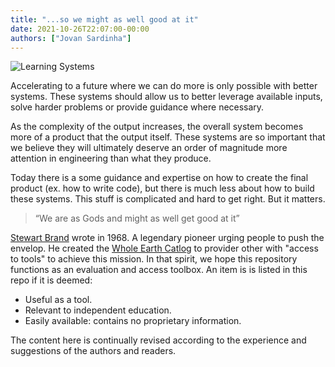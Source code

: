 ```yaml
---
title: "...so we might as well good at it"
date: 2021-10-26T22:07:00-00:00
authors: ["Jovan Sardinha"]
---
```


![Learning Systems](/learning-systems/static/img/posts/the-why/toolbox.png)

Accelerating to a future where we can do more is only possible with better systems. These systems should allow us to better leverage available inputs, solve harder problems or provide guidance where necessary.

As the complexity of the output increases, the overall system becomes more of a product that the output itself. These systems are so important that we believe they will ultimately deserve an order of magnitude more attention in engineering than what they produce.

Today there is a some guidance and expertise on how to create the final product (ex. how to write code), but there is much less about how to build these systems. This stuff is complicated and hard to get right. But it matters.

> “We are as Gods and might as well get good at it”

[Stewart Brand](https://www.weareasgods.film/) wrote in 1968. A legendary pioneer urging people to push the envelop. He created the [Whole Earth Catlog](https://en.wikipedia.org/wiki/Whole_Earth_Catalog) to provider other with "access to tools" to achieve this mission. In that spirit, we hope this repository functions as an evaluation and access toolbox. An item is is listed in this repo if it is deemed:

- Useful as a tool.
- Relevant to independent education.
- Easily available: contains no proprietary information.

The content here is continually revised according to the experience and suggestions of the authors and readers.